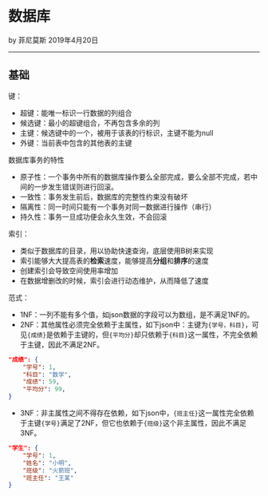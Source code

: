 # 数据库

by 菲尼莫斯 2019年4月20日

---

## 基础

键：
* 超键：能唯一标识一行数据的列组合
* 候选键：最小的超键组合，不再包含多余的列
* 主键：候选键中的一个，被用于该表的行标识，主键不能为null
* 外键：当前表中包含的其他表的主键

数据库事务的特性
* 原子性：一个事务中所有的数据库操作要么全部完成，要么全部不完成，若中间的一步发生错误则进行回滚。
* 一致性：事务发生前后，数据库的完整性约束没有破坏
* 隔离性：同一时间只能有一个事务对同一数据进行操作（串行）
* 持久性：事务一旦成功便会永久生效，不会回滚

索引：
* 类似于数据库的目录，用以协助快速查询，底层使用B树来实现
* 索引能够大大提高表的**检索**速度，能够提高**分组**和**排序**的速度
* 创建索引会导致空间使用率增加
* 在数据增删改的时候，索引会进行动态维护，从而降低了速度

范式：
* 1NF：一列不能有多个值，如json数据的字段可以为数组，是不满足1NF的。
* 2NF：其他属性必须完全依赖于主属性，如下json中：主键为`{学号，科目}`，可见`{成绩}`是依赖于主键的，但`{平均分}`却只依赖于`{科目}`这一属性，不完全依赖于主键，因此不满足2NF。
```json
"成绩": {
    "学号": 1,
    "科目": "数学",
    "成绩": 59,
    "平均分": 99,
}
```
* 3NF：非主属性之间不得存在依赖，如下json中，`{班主任}`这一属性完全依赖于主键`{学号}`满足了2NF，但它也依赖于`{班级}`这个非主属性，因此不满足3NF。
```json
"学生": {
    "学号": 1,
    "姓名": "小明",
    "班级": "火箭班",
    "班主任": "王某"
}
```
